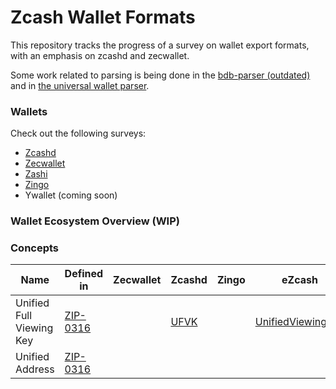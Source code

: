# Zcash Wallet Formats

This repository tracks the progress of a survey on wallet export formats, with an emphasis on zcashd and zecwallet.

Some work related to parsing is being done in the [bdb-parser (outdated)](https://github.com/dorianvp/zcashd-bdb-parser)
and in [the universal wallet parser](https://github.com/dorianvp/uzw-parser).

### Wallets

Check out the following surveys:

- [Zcashd](./zcashd/README.md)
- [Zecwallet](./zecwallet/README.md)
- [Zashi](./zashi/README.md)
- [Zingo](./zingo/README.md)
- Ywallet (coming soon)

### Wallet Ecosystem Overview (WIP)

### Concepts

| Name                     | Defined in                               | Zecwallet | Zcashd                            | Zingo | eZcash                                  | Zashi | Ywallet |
| ------------------------ | ---------------------------------------- | --------- | --------------------------------- | ----- | --------------------------------------- | ----- | ------- |
| Unified Full Viewing Key | [ZIP-0316](https://zips.z.cash/zip-0316) |           | [UFVK](./zcashd/README.md#encode) |       | [UnifiedViewingKey](./ezcash/README.md) |       |         |
| Unified Address          | [ZIP-0316](https://zips.z.cash/zip-0316) |           |                                   |       |                                         |       |         |
